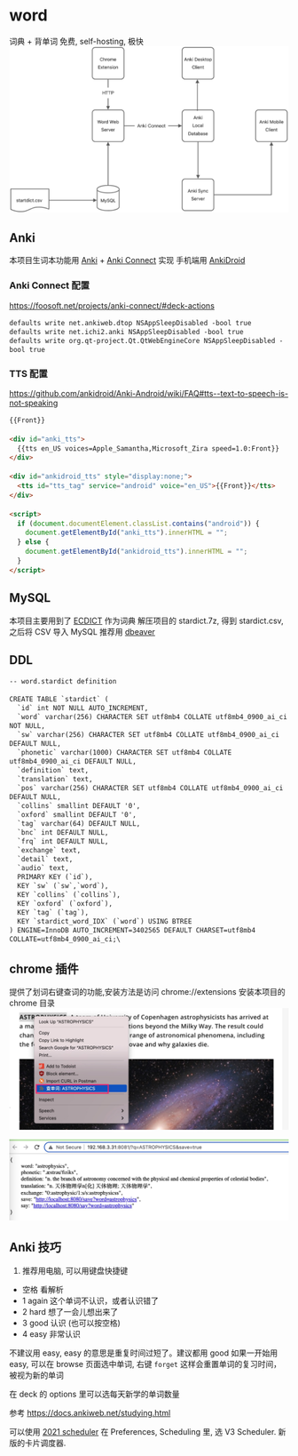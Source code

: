 # word

词典 + 背单词
免费, self-hosting, 极快
![dataflow](docs/img/word-dataflow.png)

## Anki

本项目生词本功能用 [Anki](https://apps.ankiweb.net/) +
[Anki Connect](https://ankiweb.net/shared/info/2055492159) 实现
手机端用 [AnkiDroid](https://play.google.com/store/apps/details?id=com.ichi2.anki)

### Anki Connect 配置

<https://foosoft.net/projects/anki-connect/#deck-actions>

```shell
defaults write net.ankiweb.dtop NSAppSleepDisabled -bool true
defaults write net.ichi2.anki NSAppSleepDisabled -bool true
defaults write org.qt-project.Qt.QtWebEngineCore NSAppSleepDisabled -bool true
```

### TTS 配置

<https://github.com/ankidroid/Anki-Android/wiki/FAQ#tts--text-to-speech-is-not-speaking>

```html
{{Front}}

<div id="anki_tts">
  {{tts en_US voices=Apple_Samantha,Microsoft_Zira speed=1.0:Front}}
</div>

<div id="ankidroid_tts" style="display:none;">
  <tts id="tts_tag" service="android" voice="en_US">{{Front}}</tts>
</div>

<script>
  if (document.documentElement.classList.contains("android")) {
    document.getElementById("anki_tts").innerHTML = "";
  } else {
    document.getElementById("ankidroid_tts").innerHTML = "";
  }
</script>
```

## MySQL

本项目主要用到了 [ECDICT](https://github.com/skywind3000/ECDICT) 作为词典
解压项目的 stardict.7z, 得到 stardict.csv, 之后将 CSV 导入 MySQL
推荐用 [dbeaver](https://github.com/dbeaver/dbeaver)

## DDL

```roomsql
-- word.stardict definition

CREATE TABLE `stardict` (
  `id` int NOT NULL AUTO_INCREMENT,
  `word` varchar(256) CHARACTER SET utf8mb4 COLLATE utf8mb4_0900_ai_ci NOT NULL,
  `sw` varchar(256) CHARACTER SET utf8mb4 COLLATE utf8mb4_0900_ai_ci DEFAULT NULL,
  `phonetic` varchar(1000) CHARACTER SET utf8mb4 COLLATE utf8mb4_0900_ai_ci DEFAULT NULL,
  `definition` text,
  `translation` text,
  `pos` varchar(256) CHARACTER SET utf8mb4 COLLATE utf8mb4_0900_ai_ci DEFAULT NULL,
  `collins` smallint DEFAULT '0',
  `oxford` smallint DEFAULT '0',
  `tag` varchar(64) DEFAULT NULL,
  `bnc` int DEFAULT NULL,
  `frq` int DEFAULT NULL,
  `exchange` text,
  `detail` text,
  `audio` text,
  PRIMARY KEY (`id`),
  KEY `sw` (`sw`,`word`),
  KEY `collins` (`collins`),
  KEY `oxford` (`oxford`),
  KEY `tag` (`tag`),
  KEY `stardict_word_IDX` (`word`) USING BTREE
) ENGINE=InnoDB AUTO_INCREMENT=3402565 DEFAULT CHARSET=utf8mb4 COLLATE=utf8mb4_0900_ai_ci;\
```

## chrome 插件

提供了划词右键查词的功能,安装方法是访问
chrome://extensions
安装本项目的 chrome 目录
![效果](docs/img/ext.jpg)

![ui](docs/img/ui.jpg)

## Anki 技巧

1. 推荐用电脑, 可以用键盘快捷键

- 空格 看解析
- 1 again 这个单词不认识，或者认识错了
- 2 hard 想了一会儿想出来了
- 3 good 认识 (也可以按空格)
- 4 easy 非常认识

不建议用 easy, easy 的意思是重复时间过短了。建议都用 good
如果一开始用 easy, 可以在 browse 页面选中单词, 右键 `forget`
这样会重置单词的复习时间，被视为新的单词

在 deck 的 options 里可以选每天新学的单词数量

参考 <https://docs.ankiweb.net/studying.html>

可以使用 [2021 scheduler](https://faqs.ankiweb.net/the-2021-scheduler.html)
在 Preferences, Scheduling 里, 选 V3 Scheduler. 新版的卡片调度器.
